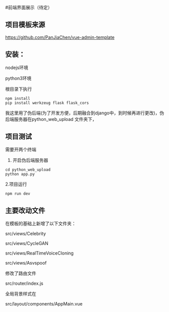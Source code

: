 #前端界面展示（待定）

## 项目模板来源
https://github.com/PanJiaChen/vue-admin-template

## 安装：
nodejs环境

python3环境

根目录下执行
```shell script
npm install
pip install werkzeug flask flask_cors
```

我这里用了伪后端(为了开发方便，后期融合到django中，到时候再进行更改)，伪后端服务器在python_web_upload 文件夹下，

## 项目测试
需要开两个终端
1. 开启伪后端服务器
```shell script
cd python_web_upload
python app.py
```
2.项目运行
```shell script
npm run dev
```

## 主要改动文件
在模板的基础上新增了以下文件夹：

src/views/Celebrity

src/views/CycleGAN

src/views/RealTimeVoiceCloning

src/views/Asvspoof

修改了路由文件

src/router/index.js

全局背景样式在

src/layout/components/AppMain.vue

